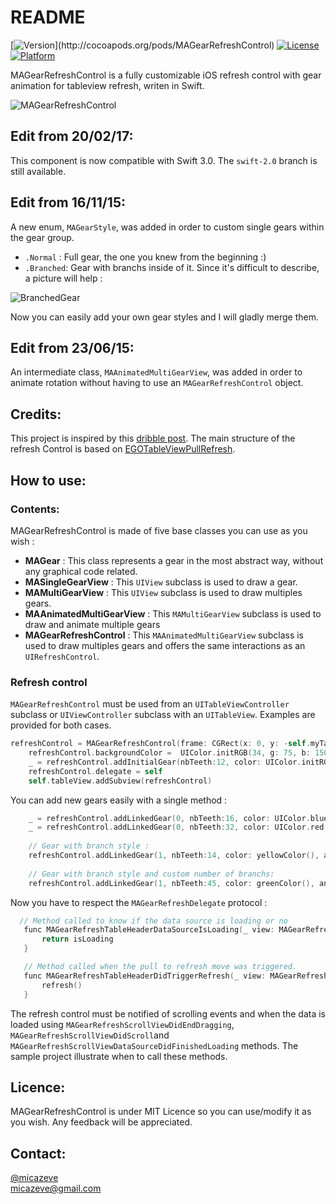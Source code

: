 # README
[![Version](https://img.shields.io/cocoapods/v/MAGearRefreshControl.svg?)](http://cocoapods.org/pods/MAGearRefreshControl)
[![License](https://img.shields.io/cocoapods/l/MAGearRefreshControl.svg)](http://cocoapods.org/pods/MAGearRefreshControl)
[![Platform](https://img.shields.io/cocoapods/p/MAGearRefreshControl.svg)](http://cocoapods.org/pods/MAGearRefreshControl)

MAGearRefreshControl is a fully customizable iOS refresh control with gear animation for tableview refresh, writen in Swift.

![MAGearRefreshControl](Screenshots/Anim.gif "MAGearRefreshControl")

## **Edit from 20/02/17:**

This component is now compatible with Swift 3.0. The `swift-2.0` branch is still available.

## **Edit from 16/11/15:**

A new enum, `MAGearStyle`, was added in order to custom single gears within the gear group.

* `.Normal` : Full gear, the one you knew from the beginning :)
* `.Branched`: Gear with branchs inside of it. Since it's difficult to describe, a picture will help :

![BranchedGear](Screenshots/BranchedGear.png "BranchedGear")

Now you can easily add your own gear styles and I will gladly merge them.

## **Edit from 23/06/15:**

An intermediate class, `MAAnimatedMultiGearView`, was added in order to animate rotation without having to use an
`MAGearRefreshControl` object.

## **Credits:**

This project is inspired by this [dribble post](https://dribbble.com/shots/1974767-gear-powered-pull-to-refresh-animation).
The main structure of the refresh Control is based on [EGOTableViewPullRefresh](https://github.com/enormego/EGOTableViewPullRefresh).

## **How to use:**

### Contents:
MAGearRefreshControl is made of five base classes you can use as you wish :

* **MAGear** : This class represents a gear in the most abstract way, without any graphical code related.
* **MASingleGearView** : This `UIView` subclass is used to draw a gear.
* **MAMultiGearView** : This `UIView` subclass is used to draw multiples gears.
* **MAAnimatedMultiGearView** :  This `MAMultiGearView` subclass is used to draw and animate multiple gears
* **MAGearRefreshControl** : This `MAAnimatedMultiGearView` subclass is used to draw multiples gears and offers the same interactions as an `UIRefreshControl`.

### Refresh control

`MAGearRefreshControl` must be used from an `UITableViewController` subclass or `UIViewController` subclass with an `UITableView`. Examples are provided for both cases.

```objective-c
refreshControl = MAGearRefreshControl(frame: CGRect(x: 0, y: -self.myTableView.bounds.height, width: self.view.frame.width, height: self.myTableView.bounds.height))
    refreshControl.backgroundColor =  UIColor.initRGB(34, g: 75, b: 150)
    _ = refreshControl.addInitialGear(nbTeeth:12, color: UIColor.initRGB(92, g: 133, b: 236), radius:16)
    refreshControl.delegate = self
    self.tableView.addSubview(refreshControl)
```

You can add new gears easily with a single method :
```objective-c
    _ = refreshControl.addLinkedGear(0, nbTeeth:16, color: UIColor.blue, angleInDegree: 30)
    _ = refreshControl.addLinkedGear(0, nbTeeth:32, color: UIColor.red, angleInDegree: 190)
    
    // Gear with branch style :
    refreshControl.addLinkedGear(1, nbTeeth:14, color: yellowColor(), angleInDegree: 20, gearStyle: .WithBranchs)
    
    // Gear with branch style and custom number of branchs:
    refreshControl.addLinkedGear(1, nbTeeth:45, color: greenColor(), angleInDegree: -50, gearStyle: .WithBranchs, nbBranches:12))
```

Now you have to respect the `MAGearRefreshDelegate` protocol :

 ```objective-c
   // Method called to know if the data source is loading or no
    func MAGearRefreshTableHeaderDataSourceIsLoading(_ view: MAGearRefreshControl) -> Bool {
        return isLoading
    }

    // Method called when the pull to refresh move was triggered.
    func MAGearRefreshTableHeaderDidTriggerRefresh(_ view: MAGearRefreshControl) {
        refresh()
    }
```

The refresh control must be notified of scrolling events and when the data is loaded using `MAGearRefreshScrollViewDidEndDragging`, `MAGearRefreshScrollViewDidScroll`and `MAGearRefreshScrollViewDataSourceDidFinishedLoading` methods. The sample project illustrate when to call these methods.



## **Licence:**

MAGearRefreshControl is under MIT Licence so you can use/modify it as you wish. Any feedback will be appreciated.


## **Contact:**

[@micazeve](https://twitter.com/micazeve)  
micazeve@gmail.com

